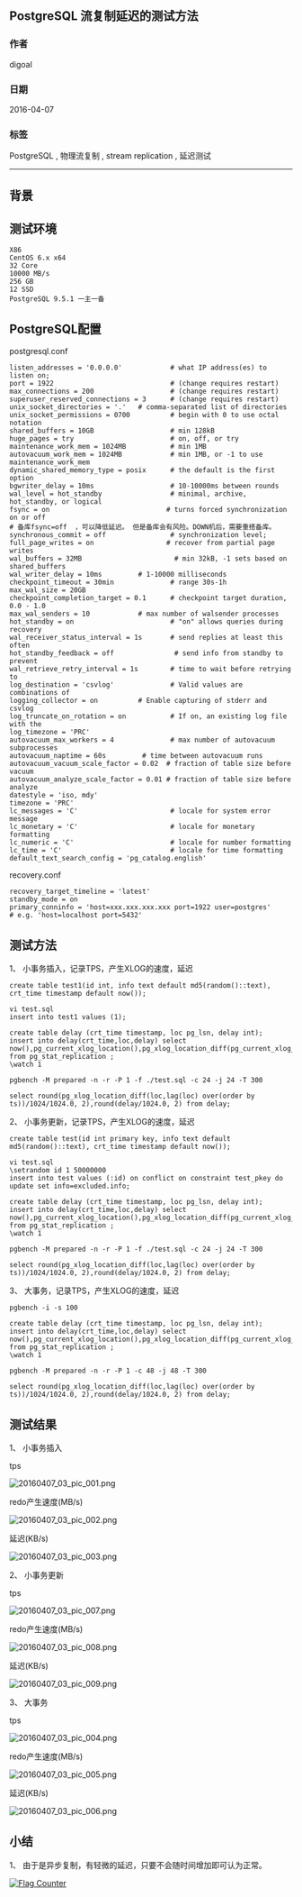 ## PostgreSQL 流复制延迟的测试方法  
                                                                                                                                       
### 作者                                                                                                                                       
digoal                                                                                                                                       
                                                                                                                                       
### 日期                                                                                                                                       
2016-04-07                                                                                                                                    
                                                                                                                                       
### 标签                                                                                                                                       
PostgreSQL , 物理流复制 , stream replication , 延迟测试          
                                                                                                                                       
----                                                                                                                                       
                                                                                                                                       
## 背景                           
## 测试环境    
```  
X86    
CentOS 6.x x64  
32 Core  
10000 MB/s  
256 GB  
12 SSD  
PostgreSQL 9.5.1 一主一备  
```  
  
## PostgreSQL配置    
postgresql.conf    
  
```  
listen_addresses = '0.0.0.0'            # what IP address(es) to listen on;  
port = 1922                             # (change requires restart)  
max_connections = 200                   # (change requires restart)  
superuser_reserved_connections = 3      # (change requires restart)  
unix_socket_directories = '.'   # comma-separated list of directories  
unix_socket_permissions = 0700          # begin with 0 to use octal notation  
shared_buffers = 10GB                   # min 128kB  
huge_pages = try                        # on, off, or try  
maintenance_work_mem = 1024MB           # min 1MB  
autovacuum_work_mem = 1024MB            # min 1MB, or -1 to use maintenance_work_mem  
dynamic_shared_memory_type = posix      # the default is the first option  
bgwriter_delay = 10ms                   # 10-10000ms between rounds  
wal_level = hot_standby                 # minimal, archive, hot_standby, or logical  
fsync = on                             # turns forced synchronization on or off  
# 备库fsync=off  ，可以降低延迟。 但是备库会有风险。DOWN机后，需要重搭备库。 
synchronous_commit = off                # synchronization level;  
full_page_writes = on                  # recover from partial page writes  
wal_buffers = 32MB                       # min 32kB, -1 sets based on shared_buffers  
wal_writer_delay = 10ms         # 1-10000 milliseconds  
checkpoint_timeout = 30min              # range 30s-1h  
max_wal_size = 20GB  
checkpoint_completion_target = 0.1      # checkpoint target duration, 0.0 - 1.0  
max_wal_senders = 10            # max number of walsender processes  
hot_standby = on                        # "on" allows queries during recovery  
wal_receiver_status_interval = 1s       # send replies at least this often  
hot_standby_feedback = off               # send info from standby to prevent  
wal_retrieve_retry_interval = 1s        # time to wait before retrying to  
log_destination = 'csvlog'              # Valid values are combinations of  
logging_collector = on          # Enable capturing of stderr and csvlog  
log_truncate_on_rotation = on           # If on, an existing log file with the  
log_timezone = 'PRC'  
autovacuum_max_workers = 4              # max number of autovacuum subprocesses  
autovacuum_naptime = 60s         # time between autovacuum runs  
autovacuum_vacuum_scale_factor = 0.02  # fraction of table size before vacuum  
autovacuum_analyze_scale_factor = 0.01 # fraction of table size before analyze  
datestyle = 'iso, mdy'  
timezone = 'PRC'  
lc_messages = 'C'                       # locale for system error message  
lc_monetary = 'C'                       # locale for monetary formatting  
lc_numeric = 'C'                        # locale for number formatting  
lc_time = 'C'                           # locale for time formatting  
default_text_search_config = 'pg_catalog.english'  
```  
  
recovery.conf    
  
```  
recovery_target_timeline = 'latest'  
standby_mode = on  
primary_conninfo = 'host=xxx.xxx.xxx.xxx port=1922 user=postgres'         # e.g. 'host=localhost port=5432'  
```  
  
## 测试方法    
1、 小事务插入，记录TPS，产生XLOG的速度，延迟    
  
```  
create table test1(id int, info text default md5(random()::text), crt_time timestamp default now());  
  
vi test.sql  
insert into test1 values (1);  
  
create table delay (crt_time timestamp, loc pg_lsn, delay int);  
insert into delay(crt_time,loc,delay) select now(),pg_current_xlog_location(),pg_xlog_location_diff(pg_current_xlog_location(),sent_location) from pg_stat_replication ;  
\watch 1  
  
pgbench -M prepared -n -r -P 1 -f ./test.sql -c 24 -j 24 -T 300  
  
select round(pg_xlog_location_diff(loc,lag(loc) over(order by ts))/1024/1024.0, 2),round(delay/1024.0, 2) from delay;  
```  
  
2、 小事务更新，记录TPS，产生XLOG的速度，延迟    
  
  
```  
create table test(id int primary key, info text default md5(random()::text), crt_time timestamp default now());  
  
vi test.sql  
\setrandom id 1 50000000  
insert into test values (:id) on conflict on constraint test_pkey do update set info=excluded.info;  
  
create table delay (crt_time timestamp, loc pg_lsn, delay int);  
insert into delay(crt_time,loc,delay) select now(),pg_current_xlog_location(),pg_xlog_location_diff(pg_current_xlog_location(),sent_location) from pg_stat_replication ;  
\watch 1  
  
pgbench -M prepared -n -r -P 1 -f ./test.sql -c 24 -j 24 -T 300  
  
select round(pg_xlog_location_diff(loc,lag(loc) over(order by ts))/1024/1024.0, 2),round(delay/1024.0, 2) from delay;  
```  
  
3、 大事务，记录TPS，产生XLOG的速度，延迟    
  
```  
pgbench -i -s 100  
  
create table delay (crt_time timestamp, loc pg_lsn, delay int);  
insert into delay(crt_time,loc,delay) select now(),pg_current_xlog_location(),pg_xlog_location_diff(pg_current_xlog_location(),sent_location) from pg_stat_replication ;  
\watch 1  
  
pgbench -M prepared -n -r -P 1 -c 48 -j 48 -T 300  
  
select round(pg_xlog_location_diff(loc,lag(loc) over(order by ts))/1024/1024.0, 2),round(delay/1024.0, 2) from delay;  
```  
  
## 测试结果    
1、 小事务插入    
  
tps    
  
![20160407_03_pic_001.png](20160407_03_pic_001.png)  
  
redo产生速度(MB/s)    
  
![20160407_03_pic_002.png](20160407_03_pic_002.png)  
  
延迟(KB/s)    
  
![20160407_03_pic_003.png](20160407_03_pic_003.png)  
  
2、 小事务更新    
  
tps    
  
![20160407_03_pic_007.png](20160407_03_pic_007.png)  
  
redo产生速度(MB/s)    
  
![20160407_03_pic_008.png](20160407_03_pic_008.png)  
  
延迟(KB/s)    
  
![20160407_03_pic_009.png](20160407_03_pic_009.png)  
  
3、 大事务    
  
tps    
  
![20160407_03_pic_004.png](20160407_03_pic_004.png)  
  
redo产生速度(MB/s)    
  
![20160407_03_pic_005.png](20160407_03_pic_005.png)  
  
延迟(KB/s)    
  
![20160407_03_pic_006.png](20160407_03_pic_006.png)  
  
## 小结  
1、 由于是异步复制，有轻微的延迟，只要不会随时间增加即可认为正常。  
  
  
<a rel="nofollow" href="http://info.flagcounter.com/h9V1"  ><img src="http://s03.flagcounter.com/count/h9V1/bg_FFFFFF/txt_000000/border_CCCCCC/columns_2/maxflags_12/viewers_0/labels_0/pageviews_0/flags_0/"  alt="Flag Counter"  border="0"  ></a>  
  
